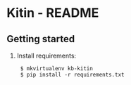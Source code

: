 Kitin - README
========================================================================

## Getting started

1. Install requirements:

        $ mkvirtualenv kb-kitin
        $ pip install -r requirements.txt

